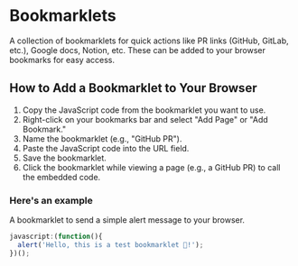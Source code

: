 # Bookmarklets

A collection of bookmarklets for quick actions like PR links (GitHub, GitLab, etc.), Google docs, Notion, etc. These can be added to your browser bookmarks for easy access.

## How to Add a Bookmarklet to Your Browser

1. Copy the JavaScript code from the bookmarklet you want to use.
2. Right-click on your bookmarks bar and select "Add Page" or "Add Bookmark."
3. Name the bookmarklet (e.g., "GitHub PR").
4. Paste the JavaScript code into the URL field.
5. Save the bookmarklet.
6. Click the bookmarklet while viewing a page (e.g., a GitHub PR) to call the embedded code.


### Here's an example

A bookmarklet to send a simple alert message to your browser.

```javascript
javascript:(function(){
  alert('Hello, this is a test bookmarklet 👋!');
})();
